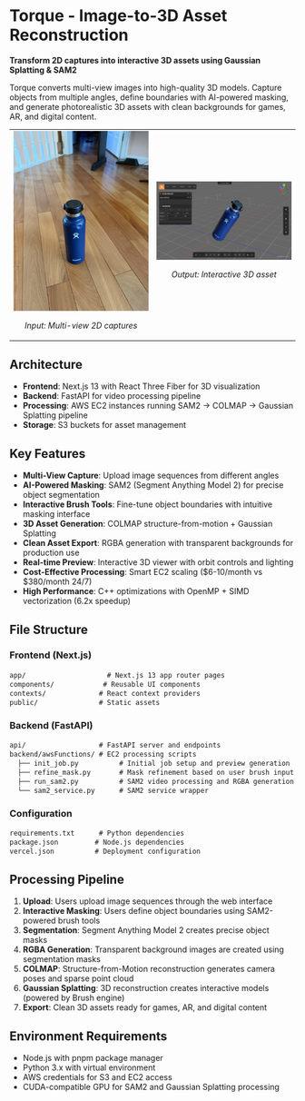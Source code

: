 # Torque - Image-to-3D Asset Reconstruction

**Transform 2D captures into interactive 3D assets using Gaussian Splatting & SAM2**

Torque converts multi-view images into high-quality 3D models. Capture objects from multiple angles, define boundaries with AI-powered masking, and generate photorealistic 3D assets with clean backgrounds for games, AR, and digital content.

<table>
<tr>
<td width="50%">
<img src="demo/bottle_image.jpg" alt="Input 2D Image" />
<p align="center"><em>Input: Multi-view 2D captures</em></p>
</td>
<td width="50%">
<img src="demo/bottle_3d_reconstruction.png" alt="3D Asset Result" />
<p align="center"><em>Output: Interactive 3D asset</em></p>
</td>
</tr>
</table>

## Architecture

- **Frontend**: Next.js 13 with React Three Fiber for 3D visualization
- **Backend**: FastAPI for video processing pipeline
- **Processing**: AWS EC2 instances running SAM2 → COLMAP → Gaussian Splatting pipeline
- **Storage**: S3 buckets for asset management

## Key Features

- **Multi-View Capture**: Upload image sequences from different angles
- **AI-Powered Masking**: SAM2 (Segment Anything Model 2) for precise object segmentation  
- **Interactive Brush Tools**: Fine-tune object boundaries with intuitive masking interface
- **3D Asset Generation**: COLMAP structure-from-motion + Gaussian Splatting
- **Clean Asset Export**: RGBA generation with transparent backgrounds for production use
- **Real-time Preview**: Interactive 3D viewer with orbit controls and lighting
- **Cost-Effective Processing**: Smart EC2 scaling ($6-10/month vs $380/month 24/7)
- **High Performance**: C++ optimizations with OpenMP + SIMD vectorization (6.2x speedup)

## File Structure

### Frontend (Next.js)
```
app/                    # Next.js 13 app router pages
components/            # Reusable UI components
contexts/             # React context providers
public/               # Static assets
```

### Backend (FastAPI)
```
api/                  # FastAPI server and endpoints
backend/awsFunctions/ # EC2 processing scripts
  ├── init_job.py          # Initial job setup and preview generation
  ├── refine_mask.py       # Mask refinement based on user brush input
  ├── run_sam2.py          # SAM2 video processing and RGBA generation
  └── sam2_service.py      # SAM2 service wrapper
```

### Configuration
```
requirements.txt      # Python dependencies
package.json         # Node.js dependencies
vercel.json          # Deployment configuration
```

## Processing Pipeline

1. **Upload**: Users upload image sequences through the web interface
2. **Interactive Masking**: Users define object boundaries using SAM2-powered brush tools
3. **Segmentation**: Segment Anything Model 2 creates precise object masks
4. **RGBA Generation**: Transparent background images are created using segmentation masks
5. **COLMAP**: Structure-from-Motion reconstruction generates camera poses and sparse point cloud
6. **Gaussian Splatting**: 3D reconstruction creates interactive models (powered by Brush engine)
7. **Export**: Clean 3D assets ready for games, AR, and digital content

## Environment Requirements

- Node.js with pnpm package manager
- Python 3.x with virtual environment
- AWS credentials for S3 and EC2 access
- CUDA-compatible GPU for SAM2 and Gaussian Splatting processing